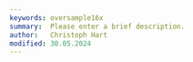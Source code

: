 ```yaml
---
keywords: oversample16x
summary:  Please enter a brief description.
author:   Christoph Hart
modified: 30.05.2024
---
```

